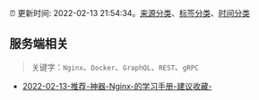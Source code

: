 :alarm_clock: 更新时间: 2022-02-13 21:54:34。[来源分类](../README.md)、[标签分类](../TAGS.md)、[时间分类](../TIMELINE.md)

## 服务端相关


> 关键字：`Nginx`、`Docker`、`GraphQL`、`REST`、`gRPC`



- [2022-02-13-推荐-神器-Nginx-的学习手册-建议收藏-](https://toutiao.io/k/6f1qaso) 